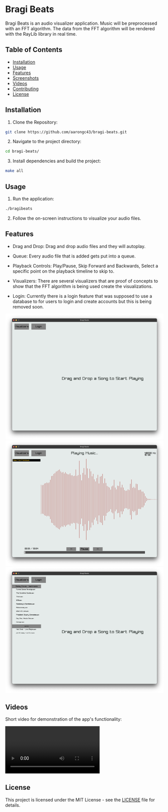 # Bragi Beats

Bragi Beats is an audio visualizer application. Music will be preprocessed with
an FFT algorithm. The data from the FFT algorithm will be rendered with the RayLib library in real time.

## Table of Contents

- [Installation](#installation)
- [Usage](#usage)
- [Features](#features)
- [Screenshots](#screenshots)
- [Videos](#videos)
- [Contributing](#contributing)
- [License](#license)

## Installation

1. Clone the Repository:
```sh
git clone https://github.com/aarongc43/bragi-beats.git
```

2. Navigate to the project directory:

```sh
cd bragi-beats/
```

3. Install dependencies and build the project:
```sh
make all
```

## Usage

1. Run the application:

```sh 
./bragibeats
```

2. Follow the on-screen instructions to visualize your audio files.

## Features

- Drag and Drop: Drag and drop audio files and they will autoplay.

- Queue: Every audio file that is added gets put into a queue.

- Playback Controls: Play/Pause, Skip Forward and Backwards, Select a specific
point on the playback timeline to skip to.

- Visualizers: There are several visualizers that are proof of concepts to show
  that the FFT algorithm is being used create the visualizations.

- Login: Currently there is a login feature that was supposed to use a database
  to for users to login and create accounts but this is being removed soon.

![Drag and Drop](/assets/drag_and_drop.png)
![Playing](/assets/playing.png)
![Library](/assets/library.png)

## Videos

Short video for demonstration of the app's functionality:

![Demo Video](/assests/playing_video.mov)

## License

This project is licensed under the MIT License - see the [LICENSE](LICENSE) file for details.
